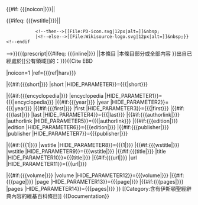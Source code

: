 {{#if: {{{noicon|}}}|<!--empty-->|
   <!--else-->{{#ifeq: {{{wstitle|}}}|<!--eq to empty-->|
               <!--then-->[[File:PD-icon.svg|12px|alt=]]&nbsp;
               |<!--else-->[[File:Wikisource-logo.svg|12px|alt=]]&nbsp;}}<!--endif
-->}}{{{prescript|{{#ifeq: {{{inline|}}} |<!--eq to empty-->|<!--
                      then display-->本條目
                      |<!--else display-->本條目部分或全部内容
                    }}<!-- no white space
      -->出自已經處於[[公有領域]]的：}}}<!-- no white space
-->{{Cite EBD
<!--Fixed parameters entries-->
 |noicon=1
 |ref={{{ref|harv}}}

<!-- this none standard parameter removes from display some of the default parameters -->
 |{{#if:{{{short|}}} |short |HIDE_PARAMETER}}={{{|short}}}

<!--These entries are set by default in Cite EDB-->
 |{{#if:{{{encyclopedia|}}} |encyclopedia |HIDE_PARAMETER1}}={{{|encyclopedia}}}
 |{{#if:{{{year|}}}         |year         |HIDE_PARAMETER2}}={{{|year}}}
 |{{#if:{{{first|}}}        |first        |HIDE_PARAMETER3}}={{{|first}}}
 |{{#if:{{{last|}}}         |last         |HIDE_PARAMETER4}}={{{|last}}}
 |{{#if:{{{authorlink|}}}   |authorlink   |HIDE_PARAMETER5}}={{{|authorlink}}}
 |{{#if:{{{edition|}}}      |edition      |HIDE_PARAMETER6}}={{{edition|}}}
 |{{#if:{{{publisher|}}}    |publisher    |HIDE_PARAMETER7}}={{{publisher|}}}

<!--Check that either title or wstitle is set or display a warning in red -->
 |{{#if:{{{1|}}}       |wstitle   |HIDE_PARAMETER8}}={{{1|}}}
 |{{#if:{{{wstitle|}}} |wstitle   |HIDE_PARAMETER9}}={{{wstitle|}}}
 |{{#if:{{{title|}}}   |title     |HIDE_PARAMETER10}}={{{title|}}}
 |{{#if:{{{url|}}}     |url       |HIDE_PARAMETER11}}={{{url|}}}

<!--These are optional parameters-->
 |{{#if:{{{volume|}}} |volume   |HIDE_PARAMETER12}}={{{volume|}}}
 |{{#if:{{{page|}}}   |page     |HIDE_PARAMETER13}}={{{page|}}}
 |{{#if:{{{pages|}}}  |pages    |HIDE_PARAMETER14}}={{{pages|}}}
}}<includeonly>
[[Category:含有伊斯頓聖經辭典內容的維基百科條目]]</includeonly><noinclude>
{{Documentation}}
</noinclude>